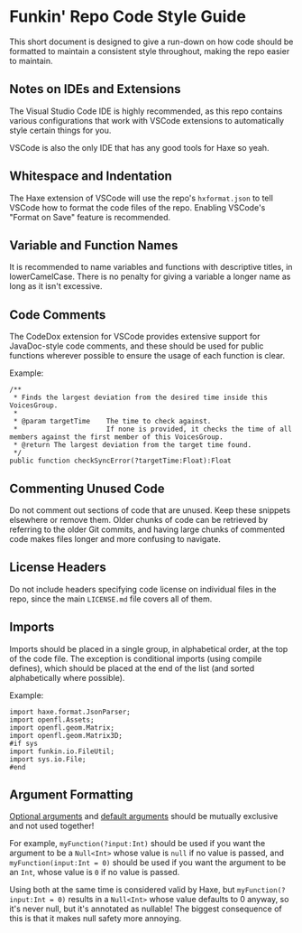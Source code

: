 # Funkin' Repo Code Style Guide

This short document is designed to give a run-down on how code should be formatted to maintain a consistent style throughout, making the repo easier to maintain.

## Notes on IDEs and Extensions

The Visual Studio Code IDE is highly recommended, as this repo contains various configurations that work with VSCode extensions to automatically style certain things for you.

VSCode is also the only IDE that has any good tools for Haxe so yeah.

## Whitespace and Indentation

The Haxe extension of VSCode will use the repo's `hxformat.json` to tell VSCode how to format the code files of the repo. Enabling VSCode's "Format on Save" feature is recommended.

## Variable and Function Names

It is recommended to name variables and functions with descriptive titles, in lowerCamelCase. There is no penalty for giving a variable a longer name as long as it isn't excessive.

## Code Comments

The CodeDox extension for VSCode provides extensive support for JavaDoc-style code comments, and these should be used for public functions wherever possible to ensure the usage of each function is clear.

Example:
```
/**
 * Finds the largest deviation from the desired time inside this VoicesGroup.
 *
 * @param targetTime	The time to check against.
 * 						If none is provided, it checks the time of all members against the first member of this VoicesGroup.
 * @return The largest deviation from the target time found.
 */
public function checkSyncError(?targetTime:Float):Float
```

## Commenting Unused Code

Do not comment out sections of code that are unused. Keep these snippets elsewhere or remove them. Older chunks of code can be retrieved by referring to the older Git commits, and having large chunks of commented code makes files longer and more confusing to navigate.

## License Headers

Do not include headers specifying code license on individual files in the repo, since the main `LICENSE.md` file covers all of them.

## Imports

Imports should be placed in a single group, in alphabetical order, at the top of the code file. The exception is conditional imports (using compile defines), which should be placed at the end of the list (and sorted alphabetically where possible).

Example:
```
import haxe.format.JsonParser;
import openfl.Assets;
import openfl.geom.Matrix;
import openfl.geom.Matrix3D;
#if sys
import funkin.io.FileUtil;
import sys.io.File;
#end
```

## Argument Formatting

[Optional arguments](https://haxe.org/manual/types-function-optional-arguments.html) and [default arguments](https://haxe.org/manual/types-function-default-values.html) should be mutually exclusive and not used together!

For example, `myFunction(?input:Int)` should be used if you want the argument to be a `Null<Int>` whose value is `null` if no value is passed, and `myFunction(input:Int = 0)` should be used if you want the argument to be an `Int`, whose value is `0` if no value is passed.

Using both at the same time is considered valid by Haxe, but `myFunction(?input:Int = 0)` results in a `Null<Int>` whose value defaults to 0 anyway, so it's never null, but it's annotated as nullable! The biggest consequence of this is that it makes null safety more annoying.
